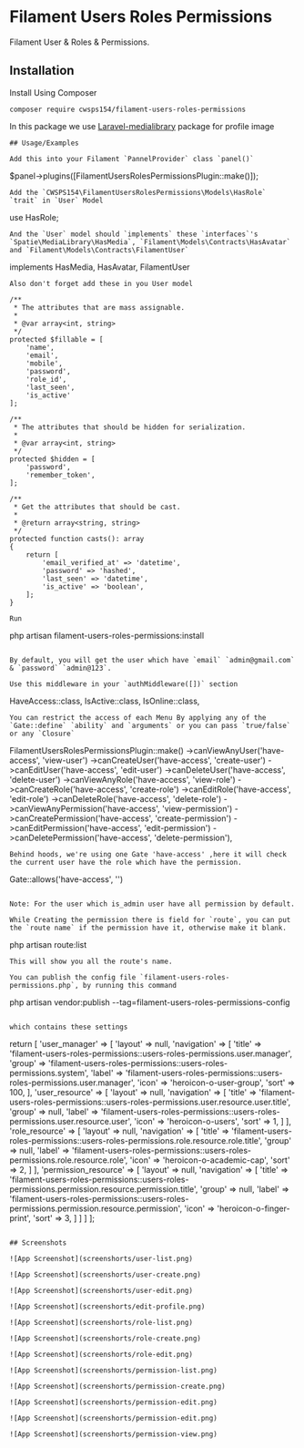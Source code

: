 
# Filament Users Roles Permissions

Filament User & Roles & Permissions.
## Installation

Install Using Composer

```
composer require cwsps154/filament-users-roles-permissions
```
In this package we use [Laravel-medialibrary](https://spatie.be/docs/laravel-medialibrary/v10/introduction) package for profile image
```
## Usage/Examples

Add this into your Filament `PannelProvider` class `panel()`
```
$panel->plugins([FilamentUsersRolesPermissionsPlugin::make()]);
```
Add the `CWSPS154\FilamentUsersRolesPermissions\Models\HasRole` `trait` in `User` Model
```
use HasRole;
```
And the `User` model should `implements` these `interfaces`'s `Spatie\MediaLibrary\HasMedia`, `Filament\Models\Contracts\HasAvatar` and `Filament\Models\Contracts\FilamentUser`
```
implements HasMedia, HasAvatar, FilamentUser
```
Also don't forget add these in you User model
```
    /**
     * The attributes that are mass assignable.
     *
     * @var array<int, string>
     */
    protected $fillable = [
        'name',
        'email',
        'mobile',
        'password',
        'role_id',
        'last_seen',
        'is_active'
    ];

    /**
     * The attributes that should be hidden for serialization.
     *
     * @var array<int, string>
     */
    protected $hidden = [
        'password',
        'remember_token',
    ];

    /**
     * Get the attributes that should be cast.
     *
     * @return array<string, string>
     */
    protected function casts(): array
    {
        return [
            'email_verified_at' => 'datetime',
            'password' => 'hashed',
            'last_seen' => 'datetime',
            'is_active' => 'boolean',
        ];
    }
```
Run

```
php artisan filament-users-roles-permissions:install
```

By default, you will get the user which have `email` `admin@gmail.com` & `password` `admin@123`.

Use this middleware in your `authMiddleware([])` section
```
HaveAccess::class,
IsActive::class,
IsOnline::class,
```
You can restrict the access of each Menu By applying any of the `Gate::define` `ability` and `arguments` or you can pass `true/false` or any `Closure`
```
FilamentUsersRolesPermissionsPlugin::make()
                        ->canViewAnyUser('have-access', 'view-user')
                        ->canCreateUser('have-access', 'create-user')
                        ->canEditUser('have-access', 'edit-user')
                        ->canDeleteUser('have-access', 'delete-user')
                        ->canViewAnyRole('have-access', 'view-role')
                        ->canCreateRole('have-access', 'create-role')
                        ->canEditRole('have-access', 'edit-role')
                        ->canDeleteRole('have-access', 'delete-role')
                        ->canViewAnyPermission('have-access', 'view-permission')
                        ->canCreatePermission('have-access', 'create-permission')
                        ->canEditPermission('have-access', 'edit-permission')
                        ->canDeletePermission('have-access', 'delete-permission'),
```
Behind hoods, we're using one Gate 'have-access' ,here it will check the current user have the role which have the permission.

```
Gate::allows('have-access', '<the identifer from the permission>')
```

Note: For the user which is_admin user have all permission by default. 

While Creating the permission there is field for `route`, you can put the `route name` if the permission have it, otherwise make it blank.

```
php artisan route:list
```
This will show you all the route's name.

You can publish the config file `filament-users-roles-permissions.php`, by running this command

```
php artisan vendor:publish --tag=filament-users-roles-permissions-config
```

which contains these settings

```
return [
    'user_manager' => [
        'layout' => null,
        'navigation' => [
            'title' => 'filament-users-roles-permissions::users-roles-permissions.user.manager',
            'group' => 'filament-users-roles-permissions::users-roles-permissions.system',
            'label' => 'filament-users-roles-permissions::users-roles-permissions.user.manager',
            'icon' => 'heroicon-o-user-group',
            'sort' => 100,
        ],
        'user_resource' => [
            'layout' => null,
            'navigation' => [
                'title' => 'filament-users-roles-permissions::users-roles-permissions.user.resource.user.title',
                'group' => null,
                'label' => 'filament-users-roles-permissions::users-roles-permissions.user.resource.user',
                'icon' => 'heroicon-o-users',
                'sort' => 1,
            ]
        ],
        'role_resource' => [
            'layout' => null,
            'navigation' => [
                'title' => 'filament-users-roles-permissions::users-roles-permissions.role.resource.role.title',
                'group' => null,
                'label' => 'filament-users-roles-permissions::users-roles-permissions.role.resource.role',
                'icon' => 'heroicon-o-academic-cap',
                'sort' => 2,
            ]
        ],
        'permission_resource' => [
            'layout' => null,
            'navigation' => [
                'title' => 'filament-users-roles-permissions::users-roles-permissions.permission.resource.permission.title',
                'group' => null,
                'label' => 'filament-users-roles-permissions::users-roles-permissions.permission.resource.permission',
                'icon' => 'heroicon-o-finger-print',
                'sort' => 3,
            ]
        ]
    ]
];
```

## Screenshots

![App Screenshot](screenshorts/user-list.png)

![App Screenshot](screenshorts/user-create.png)

![App Screenshot](screenshorts/user-edit.png)

![App Screenshot](screenshorts/edit-profile.png)

![App Screenshot](screenshorts/role-list.png)

![App Screenshot](screenshorts/role-create.png)

![App Screenshot](screenshorts/role-edit.png)

![App Screenshot](screenshorts/permission-list.png)

![App Screenshot](screenshorts/permission-create.png)

![App Screenshot](screenshorts/permission-edit.png)

![App Screenshot](screenshorts/permission-edit.png)

![App Screenshot](screenshorts/permission-view.png)


